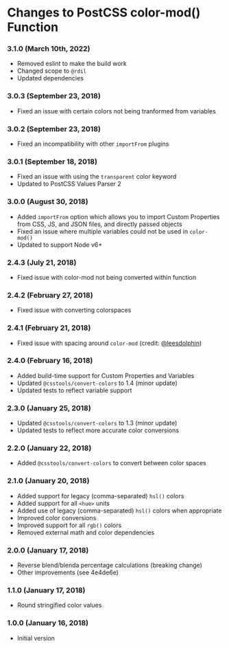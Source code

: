 # Changes to PostCSS color-mod() Function

### 3.1.0 (March 10th, 2022)

- Removed eslint to make the build work
- Changed scope to `@rdil`
- Updated dependencies

### 3.0.3 (September 23, 2018)

- Fixed an issue with certain colors not being tranformed from variables

### 3.0.2 (September 23, 2018)

- Fixed an incompatibility with other `importFrom` plugins

### 3.0.1 (September 18, 2018)

- Fixed an issue with using the `transparent` color keyword
- Updated to PostCSS Values Parser 2

### 3.0.0 (August 30, 2018)

- Added `importFrom` option which allows you to import Custom Properties from
CSS, JS, and JSON files, and directly passed objects
- Fixed an issue where multiple variables could not be used in `color-mod()`
- Updated to support Node v6+

### 2.4.3 (July 21, 2018)

- Fixed issue with color-mod not being converted within function

### 2.4.2 (February 27, 2018)

- Fixed issue with converting colorspaces

### 2.4.1 (February 21, 2018)

- Fixed issue with spacing around `color-mod` (credit: [@leesdolphin])

### 2.4.0 (February 16, 2018)

- Added build-time support for Custom Properties and Variables
- Updated `@csstools/convert-colors` to 1.4 (minor update)
- Updated tests to reflect variable support

### 2.3.0 (January 25, 2018)

- Updated `@csstools/convert-colors` to 1.3 (minor update)
- Updated tests to reflect more accurate color conversions

### 2.2.0 (January 22, 2018)

- Added `@csstools/convert-colors` to convert between color spaces

### 2.1.0 (January 20, 2018)

- Added support for legacy (comma-separated) `hsl()` colors
- Added support for all `<hue>` units
- Added use of legacy (comma-separated) `hsl()` colors when appropriate
- Improved color conversions
- Improved support for all `rgb()` colors
- Removed external math and color dependencies

### 2.0.0 (January 17, 2018)

- Reverse blend/blenda percentage calculations (breaking change)
- Other improvements (see 4e4de6e)

### 1.1.0 (January 17, 2018)

- Round stringified color values

### 1.0.0 (January 16, 2018)

- Initial version

[@leesdolphin]: https://github.com/leesdolphin
